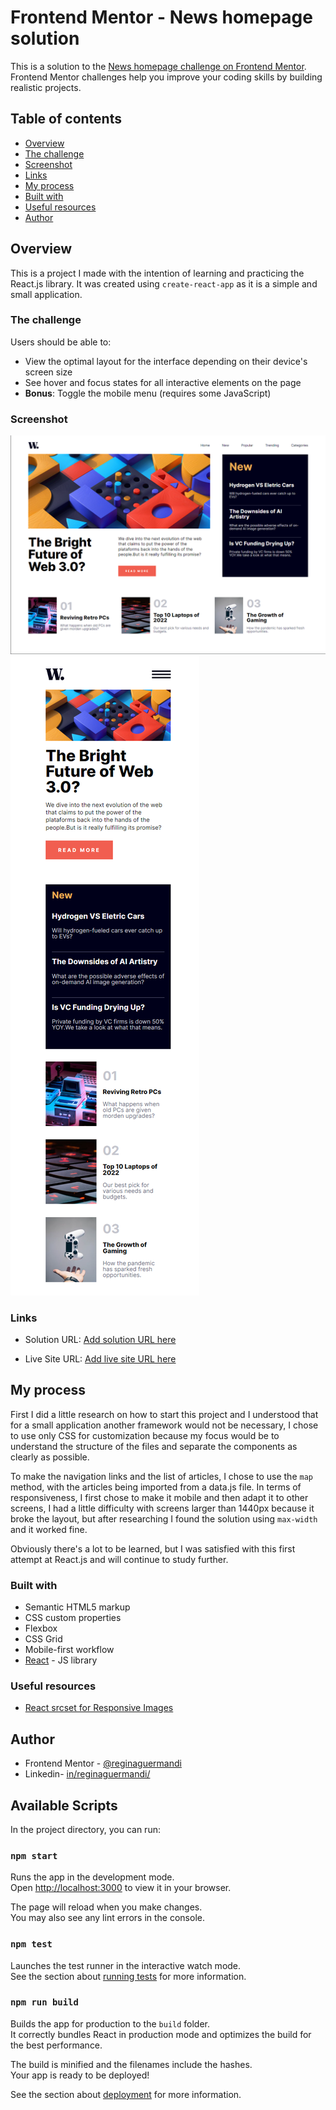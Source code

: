 # Frontend Mentor - News homepage solution

This is a solution to the [News homepage challenge on Frontend Mentor](https://www.frontendmentor.io/challenges/news-homepage-H6SWTa1MFl). Frontend Mentor challenges help you improve your coding skills by building realistic projects. 

## Table of contents

  - [Overview](#overview)
  - [The challenge](#the-challenge)
  - [Screenshot](#screenshot)
  - [Links](#links)
  - [My process](#my-process)
  - [Built with](#built-with)
  - [Useful resources](#useful-resources)
  - [Author](#author)

## Overview

This is a project I made with the intention of learning and practicing the React.js library. It was created using ```create-react-app``` as it is a simple and small application.

### The challenge

Users should be able to:

- View the optimal layout for the interface depending on their device's screen size
- See hover and focus states for all interactive elements on the page
- **Bonus**: Toggle the mobile menu (requires some JavaScript)

### Screenshot

![Inicial State](./public/inicial-state.png)
![Mobile Version](./public/mobile-v.png)

### Links

- Solution URL: [Add solution URL here](https://github.com/reginaguermandi/homepage)

- Live Site URL: [Add live site URL here](https://your-live-site-url.com)

## My process

First I did a little research on how to start this project and I understood that for a small application another framework would not be necessary, I chose to use only CSS for customization because my focus would be to understand the structure of the files and separate the components as clearly as possible.

To make the navigation links and the list of articles, I chose to use the ```map``` method, with the articles being imported from a data.js file.
In terms of responsiveness, I first chose to make it mobile and then adapt it to other screens, I had a little difficulty with screens larger than 1440px because it broke the layout, but after researching I found the solution using ```max-width``` and it worked fine.

Obviously there's a lot to be learned, but I was satisfied with this first attempt at React.js and will continue to study further.

### Built with

- Semantic HTML5 markup
- CSS custom properties
- Flexbox
- CSS Grid
- Mobile-first workflow
- [React](https://reactjs.org/) - JS library


### Useful resources

- [React srcset for Responsive Images](https://crystallize.com/blog/react-srcset-for-responsive-images)

## Author

- Frontend Mentor - [@reginaguermandi](https://www.frontendmentor.io/profile/reginaguermandi)
- Linkedin- [in/reginaguermandi/](https://www.linkedin.com/in/reginaguermandi/)

## Available Scripts

In the project directory, you can run:

### `npm start`

Runs the app in the development mode.\
Open [http://localhost:3000](http://localhost:3000) to view it in your browser.

The page will reload when you make changes.\
You may also see any lint errors in the console.

### `npm test`

Launches the test runner in the interactive watch mode.\
See the section about [running tests](https://facebook.github.io/create-react-app/docs/running-tests) for more information.

### `npm run build`

Builds the app for production to the `build` folder.\
It correctly bundles React in production mode and optimizes the build for the best performance.

The build is minified and the filenames include the hashes.\
Your app is ready to be deployed!

See the section about [deployment](https://facebook.github.io/create-react-app/docs/deployment) for more information.
